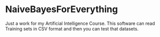 NaiveBayesForEverything
=======================

Just a work for my Artificial Intelligence Course.
This software can read Training sets in CSV format and then you can test that datasets.

